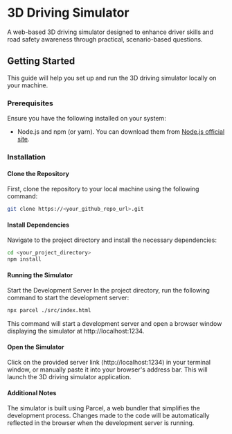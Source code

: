 # 3D Driving Simulator

A web-based 3D driving simulator designed to enhance driver skills and road safety awareness through practical, scenario-based questions.

## Getting Started

This guide will help you set up and run the 3D driving simulator locally on your machine.

### Prerequisites

Ensure you have the following installed on your system:
- Node.js and npm (or yarn). You can download them from [Node.js official site](https://nodejs.org/en).

### Installation

#### Clone the Repository

First, clone the repository to your local machine using the following command:

```bash
git clone https://<your_github_repo_url>.git
```

#### Install Dependencies
Navigate to the project directory and install the necessary dependencies:

```bash
cd <your_project_directory>
npm install
```

#### Running the Simulator
Start the Development Server
In the project directory, run the following command to start the development server:

```bash
npx parcel ./src/index.html
```
This command will start a development server and open a browser window displaying the simulator at http://localhost:1234.

#### Open the Simulator
Click on the provided server link (http://localhost:1234) in your terminal window, or manually paste it into your browser's address bar. This will launch the 3D driving simulator application.

#### Additional Notes
The simulator is built using Parcel, a web bundler that simplifies the development process.
Changes made to the code will be automatically reflected in the browser when the development server is running.

